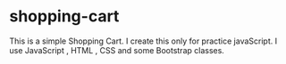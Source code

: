 # shopping-cart
This is a simple Shopping Cart. I create this only for practice javaScript.  I use JavaScript , HTML , CSS and some Bootstrap classes. 
